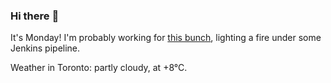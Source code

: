 ### Hi there :wave:

It's Monday! I'm probably working for [this bunch](https://github.com/kohofinancial), lighting a fire under some Jenkins pipeline.

Weather in Toronto: partly cloudy, at +8°C.
